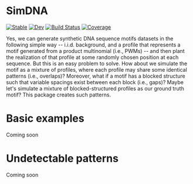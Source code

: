 # SimDNA

[![Stable](https://img.shields.io/badge/docs-stable-blue.svg)](https://kchu25.github.io/SimDNA.jl/stable/)
[![Dev](https://img.shields.io/badge/docs-dev-blue.svg)](https://kchu25.github.io/SimDNA.jl/dev/)
[![Build Status](https://github.com/kchu25/SimDNA.jl/actions/workflows/CI.yml/badge.svg?branch=main)](https://github.com/kchu25/SimDNA.jl/actions/workflows/CI.yml?query=branch%3Amain)
[![Coverage](https://codecov.io/gh/kchu25/SimDNA.jl/branch/main/graph/badge.svg)](https://codecov.io/gh/kchu25/SimDNA.jl)


Yes, we can generate synthetic DNA sequence motifs datasets in the following simple way -- i.i.d. background, and a profile that represents a motif generated from a product multinomial (i.e., PWMs) -- and then plant the realization of that profile at some randomly chosen position at each sequence. But this is an easy problem to solve. How about we simulate the motif as a mixture of profiles, where each profile may share some identical patterns (i.e., overlaps)? Moreover, what if a motif has a blocked structure such that variable spacings exist between each block (i.e., gaps)? Maybe let's simulate a mixture of blocked-structured profiles as our ground truth motif? This package creates such patterns.

# Basic examples

Coming soon

# Undetectable patterns 

Coming soon